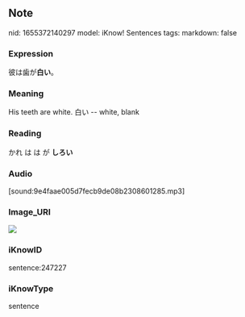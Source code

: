 ## Note
nid: 1655372140297
model: iKnow! Sentences
tags: 
markdown: false

### Expression
彼は歯が<b>白い</b>。

### Meaning
His teeth are white.
白い -- white, blank

### Reading
かれ は は が <b>しろい</b>

### Audio
[sound:9e4faae005d7fecb9de08b2308601285.mp3]

### Image_URI
<img src="915fdca158035f1c2b8bcdc87d1cd9eb.jpg">

### iKnowID
sentence:247227

### iKnowType
sentence
